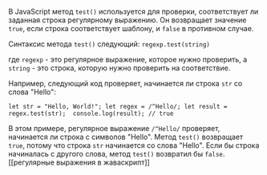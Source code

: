 В JavaScript метод `test()` используется для проверки, соответствует ли заданная строка регулярному выражению. Он возвращает значение `true`, если строка соответствует шаблону, и `false` в противном случае.

Синтаксис метода `test()` следующий:
`regexp.test(string)`

где `regexp` - это регулярное выражение, которое нужно проверить, а `string` - это строка, которую нужно проверить на соответствие.

Например, следующий код проверяет, начинается ли строка `str` со слова "Hello":

`let str = "Hello, World!"; let regex = /^Hello/; let result = regex.test(str);  console.log(result); // true`

В этом примере, регулярное выражение `/^Hello/` проверяет, начинается ли строка с символов "Hello". Метод `test()` возвращает `true`, потому что строка `str` начинается со слова "Hello". Если бы строка начиналась с другого слова, метод `test()` возвратил бы `false`.
[[регулярные выражения в жаваскрипт]]